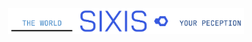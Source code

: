 <p align="center">
  <img src="https://raw.githubusercontent.com/rtaylor034/rtaylor034/refs/heads/main/assets/sixis%20top.svg" width="75%" alt="Temporary Documentation Tag"/>
</p>
